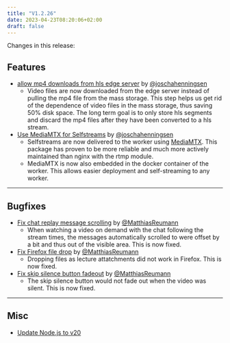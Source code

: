 ```yaml
---
title: "V1.2.26"
date: 2023-04-23T08:20:06+02:00
draft: false
---
```


Changes in this release:

## Features

- [allow mp4 downloads from hls edge server](https://github.com/joschahenningsen/TUM-Live/pull/931) by [@joschahenningsen](https://github.com/joschahenningsen)
  - Video files are now downloaded from the edge server instead of pulling the mp4 file from the mass storage. 
    This step helps us get rid of the dependence of video files in the mass storage, thus saving 50% disk space.
    The long term goal is to only store hls segments and discard the mp4 files after they have been converted to a hls stream.
- [Use MediaMTX for Selfstreams](https://github.com/joschahenningsen/TUM-Live/pull/994) by [@joschahenningsen](https://github.com/joschahenningsen)
  - Selfstreams are now delivered to the worker using [MediaMTX](https://github.com/aler9/mediamtx).
    This package has proven to be more reliable and much more actively maintained than nginx with the rtmp module.
  - MediaMTX is now also embedded in the docker container of the worker. This allows easier deployment and self-streaming to any worker.

---

## Bugfixes

- [Fix chat replay message scrolling](https://github.com/joschahenningsen/TUM-Live/pull/996) by [@MatthiasReumann](https://github.com/MatthiasReumann)
  - When watching a video on demand with the chat following the stream times, the messages automatically scrolled to were offset
    by a bit and thus out of the visible area. This is now fixed.
- [Fix Firefox file drop](https://github.com/joschahenningsen/TUM-Live/pull/999) by [@MatthiasReumann](https://github.com/MatthiasReumann)
  - Dropping files as lecture attatchments did not work in Firefox. This is now fixed.
- [Fix skip silence button fadeout](https://github.com/joschahenningsen/TUM-Live/pull/995) by [@MatthiasReumann](https://github.com/MatthiasReumann)
  - The skip silence button would not fade out when the video was silent. This is now fixed.

---

## Misc
- [Update Node.js to v20](https://github.com/joschahenningsen/TUM-Live/pull/1003)